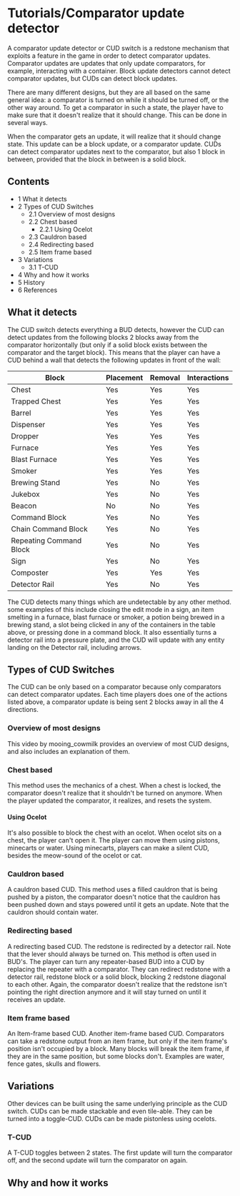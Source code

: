 # Tutorials/Comparator update detector
A comparator update detector or CUD switch is a redstone mechanism that exploits a feature in the game in order to detect comparator updates. Comparator updates are updates that only update comparators, for example, interacting with a container. Block update detectors cannot detect comparator updates, but CUDs can detect block updates.

There are many different designs, but they are all based on the same general idea: a comparator is turned on while it should be turned off, or the other way around. To get a comparator in such a state, the player have to make sure that it doesn't realize that it should change. This can be done in several ways.

When the comparator gets an update, it will realize that it should change state. This update can be a block update, or a comparator update. CUDs can detect comparator updates next to the comparator, but also 1 block in between, provided that the block in between is a solid block.

## Contents
- 1 What it detects
- 2 Types of CUD Switches
	- 2.1 Overview of most designs
	- 2.2 Chest based
		- 2.2.1 Using Ocelot
	- 2.3 Cauldron based
	- 2.4 Redirecting based
	- 2.5 Item frame based
- 3 Variations
	- 3.1 T-CUD
- 4 Why and how it works
- 5 History
- 6 References

## What it detects
The CUD switch detects everything a BUD detects, however the CUD can detect updates from the following blocks 2 blocks away from the comparator horizontally (but only if a solid block exists between the comparator and the target block). This means that the player can have a CUD behind a wall that detects the following updates in front of the wall:

| Block                   | Placement | Removal | Interactions |
|-------------------------|-----------|---------|--------------|
| Chest                   | Yes       | Yes     | Yes          |
| Trapped Chest           | Yes       | Yes     | Yes          |
| Barrel                  | Yes       | Yes     | Yes          |
| Dispenser               | Yes       | Yes     | Yes          |
| Dropper                 | Yes       | Yes     | Yes          |
| Furnace                 | Yes       | Yes     | Yes          |
| Blast Furnace           | Yes       | Yes     | Yes          |
| Smoker                  | Yes       | Yes     | Yes          |
| Brewing Stand           | Yes       | No      | Yes          |
| Jukebox                 | Yes       | No      | Yes          |
| Beacon                  | No        | No      | Yes          |
| Command Block           | Yes       | No      | Yes          |
| Chain Command Block     | Yes       | No      | Yes          |
| Repeating Command Block | Yes       | No      | Yes          |
| Sign                    | Yes       | No      | Yes          |
| Composter               | Yes       | Yes     | Yes          |
| Detector Rail           | Yes       | No      | Yes          |

The CUD detects many things which are undetectable by any other method. some examples of this include closing the edit mode in a sign, an item smelting in a furnace, blast furnace or smoker, a potion being brewed in a brewing stand, a slot being clicked in any of the containers in the table above, or pressing done in a command block. It also essentially turns a detector rail into a pressure plate, and the CUD will update with any entity landing on the Detector rail, including arrows.

## Types of CUD Switches
The CUD can be only based on a comparator because only comparators can detect comparator updates. Each time players does one of the actions listed above, a comparator update is being sent 2 blocks away in all the 4 directions.  

### Overview of most designs
This video by mooing_cowmilk provides an overview of most CUD designs, and also includes an explanation of them.




### Chest based
This method uses the mechanics of a chest. When a chest is locked, the comparator doesn't realize that it shouldn't be turned on anymore. When the player updated the comparator, it realizes, and resets the system.

#### Using Ocelot



It's also possible to block the chest with an ocelot. When ocelot sits on a chest, the player can't open it. The player can move them using pistons, minecarts or water. Using minecarts, players can make a silent CUD, besides the meow-sound of the ocelot or cat.

### Cauldron based
A cauldron based CUD.
This method uses a filled cauldron that is being pushed by a piston, the comparator doesn't notice that the cauldron has been pushed down and stays powered until it gets an update. Note that the cauldron should contain water.


### Redirecting based
A redirecting based CUD. The redstone is redirected by a detector rail. Note that the lever should always be turned on.
This method is often used in BUD's. The player can turn any repeater-based BUD into a CUD by replacing the repeater with a comparator. They can redirect redstone with a detector rail, redstone block or a solid block, blocking 2 redstone diagonal to each other. Again, the comparator doesn't realize that the redstone isn't pointing the right direction anymore and it will stay turned on until it receives an update.


### Item frame based
An Item-frame based CUD.
Another item-frame based CUD.
Comparators can take a redstone output from an item frame, but only if the item frame's position isn't occupied by a block. Many blocks will break the item frame, if they are in the same position, but some blocks don't. Examples are water, fence gates, skulls and flowers.


## Variations
Other devices can be built using the same underlying principle as the CUD switch. CUDs can be made stackable and even tile-able. They can be turned into a toggle-CUD. CUDs can be made pistonless using ocelots.

### T-CUD



A T-CUD toggles between 2 states. The first update will turn the comparator off, and the second update will turn the comparator on again.

## Why and how it works




